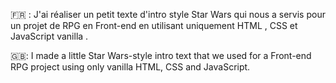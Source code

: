 🇫🇷 : J'ai réaliser un petit texte d'intro style Star Wars qui nous a servis pour un projet de RPG en Front-end en utilisant uniquement HTML , CSS et JavaScript vanilla .


🇬🇧: I made a little Star Wars-style intro text that we used for a Front-end RPG project using only vanilla HTML, CSS and JavaScript.
